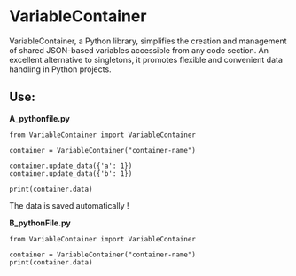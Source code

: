 # VariableContainer
VariableContainer, a Python library, simplifies the creation and management of shared JSON-based variables accessible from any code section. An excellent alternative to singletons, it promotes flexible and convenient data handling in Python projects.

## Use:
**A_pythonfile.py**
```
from VariableContainer import VariableContainer

container = VariableContainer("container-name")

container.update_data({'a': 1})
container.update_data({'b': 1})

print(container.data)
```
The data is saved automatically !

**B_pythonFile.py**
```
from VariableContainer import VariableContainer

container = VariableContainer("container-name")
print(container.data)
```
